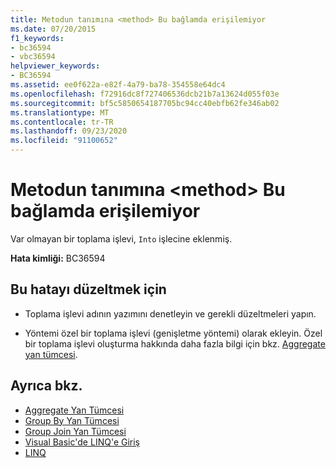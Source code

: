 ```yaml
---
title: Metodun tanımına <method> Bu bağlamda erişilemiyor
ms.date: 07/20/2015
f1_keywords:
- bc36594
- vbc36594
helpviewer_keywords:
- BC36594
ms.assetid: ee0f622a-e82f-4a79-ba78-354558e64dc4
ms.openlocfilehash: f72916dc8f727406536dcb21b7a13624d055f03e
ms.sourcegitcommit: bf5c5850654187705bc94cc40ebfb62fe346ab02
ms.translationtype: MT
ms.contentlocale: tr-TR
ms.lasthandoff: 09/23/2020
ms.locfileid: "91100652"
---
```

# <a name="definition-of-method-method-is-not-accessible-in-this-context"></a>Metodun tanımına \<method> Bu bağlamda erişilemiyor

Var olmayan bir toplama işlevi, `Into` işlecine eklenmiş.  
  
 **Hata kimliği:** BC36594  
  
## <a name="to-correct-this-error"></a>Bu hatayı düzeltmek için  
  
- Toplama işlevi adının yazımını denetleyin ve gerekli düzeltmeleri yapın.  
  
- Yöntemi özel bir toplama işlevi (genişletme yöntemi) olarak ekleyin. Özel bir toplama işlevi oluşturma hakkında daha fazla bilgi için bkz. [Aggregate yan tümcesi](../language-reference/queries/aggregate-clause.md).  
  
## <a name="see-also"></a>Ayrıca bkz.

- [Aggregate Yan Tümcesi](../language-reference/queries/aggregate-clause.md)
- [Group By Yan Tümcesi](../language-reference/queries/group-by-clause.md)
- [Group Join Yan Tümcesi](../language-reference/queries/group-join-clause.md)
- [Visual Basic'de LINQ'e Giriş](../programming-guide/language-features/linq/introduction-to-linq.md)
- [LINQ](../programming-guide/language-features/linq/index.md)
